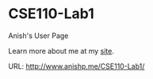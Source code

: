 # CSE110-Lab1

Anish's User Page

Learn more about me at my [site](http://www.anishp.me/CSE110-Lab1/). 

URL: http://www.anishp.me/CSE110-Lab1/
